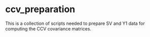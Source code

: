 # ccv_preparation
This is a collection of scripts needed to prepare SV and Y1 data for computing the CCV covariance matrices.
